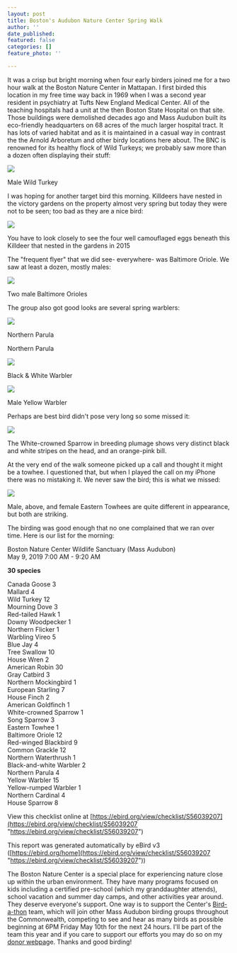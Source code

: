 ```yaml
---
layout: post
title: Boston's Audubon Nature Center Spring Walk
author: ''
date_published: 
featured: false
categories: []
feature_photo: ''

---
```

It was a crisp but bright morning when four early birders joined me for a two hour walk at the Boston Nature Center in Mattapan.  I first birded this location in my free time way back in 1969 when I was a second year resident in psychiatry at Tufts New England Medical Center. All of the teaching hospitals had a unit at the then Boston State Hospital on that site.   Those buildings were demolished decades ago and Mass Audubon built its eco-friendly headquarters on 68 acres of the much larger hospital tract.  It has lots of varied habitat and as it is maintained in a casual way in contrast the the Arnold Arboretum and other birdy locations here about.   The BNC is renowned for its healthy flock of Wild Turkeys; we probably saw more than a dozen often displaying their stuff:

![](/images/P1120472-1.jpg)

Male Wild Turkey

I was hoping for another target bird this morning.  Killdeers have nested in the victory gardens on the property almost very spring but today they were not to be seen; too bad as they are a nice bird:

![](/images/P1100040.jpg)

You have to look closely to see the four well camouflaged eggs beneath this Killdeer that nested in the gardens in 2015

The "frequent flyer" that we did see- everywhere- was Baltimore Oriole.  We saw at least a dozen, mostly males:

![](/images/P1160016.jpg)

Two male Baltimore Orioles

The group also got good looks are several spring warblers:

![](/images/P1050177-1.jpg)

Northern Parula

Northern Parula

![](/images/P1050183.jpg)

Black & White Warbler

![](/images/P1130021.jpg)

Male Yellow Warbler

Perhaps are best bird didn't pose very long so some missed it:

![](/images/P1190284.jpg)

The White-crowned Sparrow in breeding plumage shows very distinct black and white stripes on the head, and an orange-pink bill.

At the very end of the walk someone picked up a call and thought it might be a towhee.  I questioned that, but when I played the call on my iPhone there was no mistaking it. We never saw the bird; this is what we missed:

![](/images/P1030152_1.jpg)

Male, above, and female Eastern Towhees are quite different in appearance, but both are striking.

The birding was good enough that no one complained that we ran over time. Here is our list for the morning:

Boston Nature Center Wildlife Sanctuary (Mass Audubon)  
May 9, 2019 7:00 AM - 9:20 AM  
  
**30 species**  
  
Canada Goose 3  
Mallard 4  
Wild Turkey 12  
Mourning Dove 3  
Red-tailed Hawk 1  
Downy Woodpecker 1  
Northern Flicker 1  
Warbling Vireo 5  
Blue Jay 4  
Tree Swallow 10  
House Wren 2  
American Robin 30  
Gray Catbird 3  
Northern Mockingbird 1  
European Starling 7  
House Finch 2  
American Goldfinch 1  
White-crowned Sparrow 1  
Song Sparrow 3  
Eastern Towhee 1  
Baltimore Oriole 12  
Red-winged Blackbird 9  
Common Grackle 12  
Northern Waterthrush 1  
Black-and-white Warbler 2  
Northern Parula 4  
Yellow Warbler 15  
Yellow-rumped Warbler 1  
Northern Cardinal 4  
House Sparrow 8  
  
View this checklist online at [https://ebird.org/view/checklist/S56039207](https://ebird.org/view/checklist/S56039207 "https://ebird.org/view/checklist/S56039207")  
  
This report was generated automatically by eBird v3 ([https://ebird.org/home](https://ebird.org/view/checklist/S56039207 "https://ebird.org/view/checklist/S56039207"))

The Boston Nature Center is a special place for experiencing nature close up within the urban environment. They have many programs focused on kids including a certified pre-school (which my granddaughter attends), school vacation and summer day camps, and other activities year around. They deserve everyone's support. One way is to support the Center's [Bird-a-thon](http://www.massaudubon.org/get-outdoors/birds-birding/bird-a-thon) team, which will join other Mass Audubon birding groups throughout the Commonwealth, competing to see and hear as many birds as possible beginning at 6PM Friday May 10th for the next 24 hours. I'll be part of the team this year and if you care to support our efforts you may do so on my [donor webpag](https://tinyurl.com/y67rsjk6)e.  Thanks and good birding!